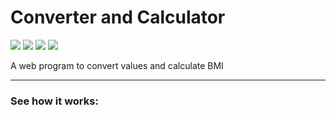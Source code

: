 # Converter and Calculator

<img src="https://img.shields.io/badge/Status-Conclu%C3%ADdo-brightgreen"> <img src="https://img.shields.io/badge/JavaScript-44.5%25-red"> <img src="https://img.shields.io/badge/HTML-33.2%25-green"> <img src="https://img.shields.io/badge/CSS-22.3%25-9cf">

<p>A web program to convert values and calculate BMI</p>
<hr>
<h3>See how it works:</h3>
<a href="#"></a>
